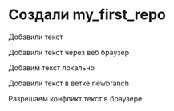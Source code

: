# Создали my_first_repo

Добавили текст

Добавили текст через веб браузер

Добавим текст локально

Добавили текст в ветке newbranch

Разрешаем конфликт текст в браузере
